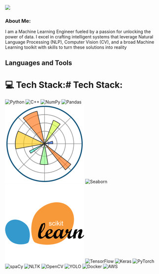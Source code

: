 ![](https://komarev.com/ghpvc/?username=Mando-03)

### About Me:   
I am a Machine Learning Engineer fueled by a passion for unlocking the power of data. I excel in crafting intelligent systems that leverage Natural Language Processing (NLP), Computer Vision (CV), and a broad Machine Learning toolkit with skills to turn these solutions into reality



## Languages and Tools 
# 💻 Tech Stack:#  Tech Stack:
![Python](https://img.shields.io/badge/python-3670A0?style=for-the-badge&logo=python&logoColor=ffdd54)
![C++](https://img.shields.io/badge/C++-%233776AB?style=for-the-badge&logo=cplusplus&logoColor=F3581A)
![NumPy](https://img.shields.io/badge/numpy-%29CD6400?style=for-the-badge&logo=numpy&logoColor=white)
![Pandas](https://img.shields.io/badge/pandas-%20D8BFD8?style=for-the-badge&logo=pandas&logoColor=white)
![Matplotlib](https://github.com/devicons/devicon/blob/master/icons/matplotlib/matplotlib-original.svg)
![Seaborn](https://img.shields.io/badge/seaborn-%2CBFDB7?style=for-the-badge&logo=seaborn&logoColor=white)
![scikit-learn](https://github.com/devicons/devicon/blob/master/icons/scikitlearn/scikitlearn-original.svg)
![TensorFlow](https://img.shields.io/badge/TensorFlow-%29FF69B4?style=for-the-badge&logo=tensorflow&logoColor=white)
![Keras](https://img.shields.io/badge/Keras-%29EE82EE?style=for-the-badge&logo=keras&logoColor=white)
![PyTorch](https://img.shields.io/badge/PyTorch-%2EFA7817?style=for-the-badge&logo=pytorch&logoColor=orange)
![spaCy](https://img.shields.io/badge/spaCy-%297950A3?style=for-the-badge&logo=spacy&logoColor=704AB7)
![NLTK](https://img.shields.io/badge/NLTK-%29962B75?style=for-the-badge&logo=nltk&logoColor=white)
![OpenCV](https://img.shields.io/badge/OpenCV-%2953777A?style=for-the-badge&logo=OpenCV&logoColor=FF6200)
![YOLO](https://img.shields.io/badge/YOLO-%29FFCE56?style=for-the-badge&logo=yolo&logoColor=EFFF00)
![Docker](https://img.shields.io/badge/docker-%23333F60?style=for-the-badge&logo=docker&logoColor=white)
![AWS](https://img.shields.io/badge/Amazon%2BWeb%20Services-%2044B78D?style=for-the-badge&logo=aws&logoColor=white)
